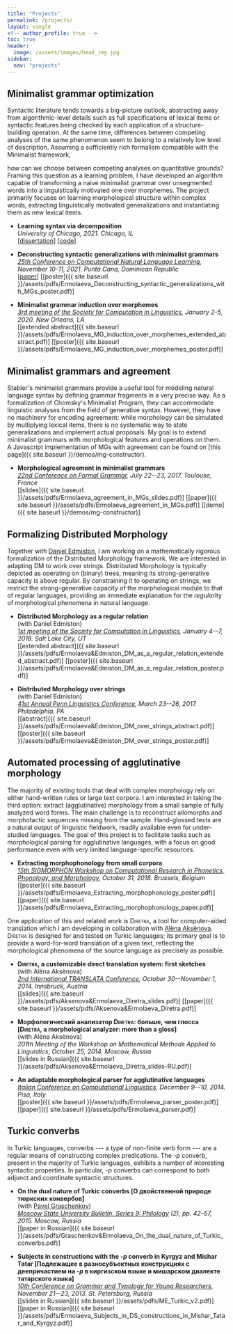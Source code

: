 ```yaml
---  
title: "Projects"
permalink: /projects/
layout: single
<!-- author_profile: true -->
toc: true
header:  
  image: /assets/images/head_img.jpg  
sidebar:
  nav: "projects"
--- 
```



## <span id="minimalist-grammar-optimization">Minimalist grammar optimization</span>
Syntactic literature tends towards a big-picture outlook, abstracting away from algorithmic-level details such as full specifications of lexical items or syntactic features being checked by each application of a structure-building operation. At the same time, differences between competing analyses of the same phenomenon seem to belong to a relatively low level of description. Assuming a sufficiently rich formalism compatible with the Minimalist framework, 
<!-- which of the known syntactic proposals fall out naturally from the data, and  -->
how can we choose between competing analyses on quantitative grounds? Framing this question as a learning problem, I have developed an algorithm capable of transforming a naive minimalist grammar over unsegmented words into a linguistically motivated one over morphemes. The project primarily focuses on learning morphological structure within complex words, extracting linguistically motivated generalizations and instantiating them as new lexical items.  
  
* **Learning syntax via decomposition**  
*University of Chicago, 2021. Chicago, IL*  
[[dissertation](https://knowledge.uchicago.edu/record/3015)] [[code](https://github.com/mermolaeva/mg-optimizer)]  
  
* **Deconstructing syntactic generalizations with minimalist grammars**  
*[25th Conference on Computational Natural Language Learning](https://www.conll.org/2021), November 10-11, 2021. Punta Cana, Dominican Republic*  
[[paper](https://aclanthology.org/2021.conll-1.34.pdf)] [[poster]({{ site.baseurl }}/assets/pdfs/Ermolaeva_Deconstructing_syntactic_generalizations_with_MGs_poster.pdf)]  
  
* **Minimalist grammar induction over morphemes**  
*[3rd meeting of the Society for Computation in Linguistics](https://blogs.umass.edu/scil/call-for-papers-scil-2020/), January 2-5, 2020. New Orleans, LA*    
[[extended abstract]({{ site.baseurl }}/assets/pdfs/Ermolaeva_MG_induction_over_morphemes_extended_abstract.pdf)] [[poster]({{ site.baseurl }}/assets/pdfs/Ermolaeva_MG_induction_over_morphemes_poster.pdf)]  
  
## <span id="minimalist-grammars-and-agreement">Minimalist grammars and agreement</span>
Stabler's minimalist grammars provide a useful tool for modeling natural language syntax by defining grammar fragments in a very precise way. As a formalization of Chomsky's Minimalist Program, they can accommodate linguistic analyses from the field of generative syntax. However, they have no machinery for encoding agreement: while morphology can be simulated by multiplying lexical items, there is no systematic way to state generalizations and implement actual proposals. My goal is to extend minimalist grammars with morphological features and operations on them.    
A Javascript implementation of MGs with agreement can be found on [this page]({{ site.baseurl }}/demos/mg-constructor).  
  
* **Morphological agreement in minimalist grammars**    
*[22nd Conference on Formal Grammar](http://fg.phil.hhu.de/2017/), July 22--23, 2017. Toulouse, France*    
[[slides]({{ site.baseurl }}/assets/pdfs/Ermolaeva_agreement_in_MGs_slides.pdf)] [[paper]({{ site.baseurl }}/assets/pdfs/Ermolaeva_agreement_in_MGs.pdf)] [[demo]({{ site.baseurl }}/demos/mg-constructor)]  
  
## <span id="formalizing-distributed-morphology">Formalizing Distributed Morphology</span>
Together with [Daniel Edmiston](https://danedmiston.github.io/home_page/), I am working on a mathematically rigorous formalization of the Distributed Morphology framework. We are interested in adapting DM to work over strings. Distributed Morphology is typically depicted as operating on (binary) trees, meaning its strong-generative capacity is above regular. By constraining it to operating on strings, we restrict the strong-generative capacity of the morphological module to that of regular languages, providing an immediate explanation for the *regular*ity of morphological phenomena in natural language.  
  
* **Distributed Morphology as a regular relation**    
(with Daniel Edmiston)    
*[1st meeting of the Society for Computation in Linguistics](https://blogs.umass.edu/scil/scil-2018/), January 4--7, 2018. Salt Lake City, UT*    
[[extended abstract]({{ site.baseurl }}/assets/pdfs/Ermolaeva&Edmiston_DM_as_a_regular_relation_extended_abstract.pdf)] [[poster]({{ site.baseurl }}/assets/pdfs/Ermolaeva&Edmiston_DM_as_a_regular_relation_poster.pdf)]  
  
* **Distributed Morphology over strings**    
(with Daniel Edmiston)    
*[41st Annual Penn Linguistics Conference](http://www.ling.upenn.edu/Events/PLC/plc41/), March 23--26, 2017. Philadelphia, PA*    
[[abstract]({{ site.baseurl }}/assets/pdfs/Ermolaeva&Edmiston_DM_over_strings_abstract.pdf)] [[poster]({{ site.baseurl }}/assets/pdfs/Ermolaeva&Edmiston_DM_over_strings_poster.pdf)]  
<!-- * **DM on Strings**    
(with Daniel Edmiston)    
*[Morphology and Syntax Workshop](https://voices.uchicago.edu/morphologyandsyntax/), February 10, 2017. Chicago, IL*    
[[slides]({{ site.baseurl }}/assets/pdfs/Ermolaeva&Edmiston_DM_on_strings_slides.pdf)] -->  
  
## <span id="automated-processing-of-agglutinative-morphology">Automated processing of agglutinative morphology</span>
The majority of existing tools that deal with complex morphology rely on either hand-written rules or large text corpora. I am interested in taking the third option: extract (agglutinative) morphology from a small sample of fully analyzed word forms. The main challenge is to reconstruct allomorphs and morphotactic sequences missing from the sample. Hand-glossed texts are a natural output of linguistic fieldwork, readily available even for under-studied languages. The goal of this project is to facilitate tasks such as morphological parsing for agglutinative languages, with a focus on good performance even with very limited language-specific resources.    
  
* **Extracting morphophonology from small corpora**    
*[15th SIGMORPHON Workshop on Computational Research in Phonetics,  
Phonology, and Morphology](https://sigmorphon.github.io/workshops/2018/), October 31, 2018. Brussels, Belgium*    
[[poster]({{ site.baseurl }}/assets/pdfs/Ermolaeva_Extracting_morphophonology_poster.pdf)] [[paper]({{ site.baseurl }}/assets/pdfs/Ermolaeva_Extracting_morphophonology_paper.pdf)]  
  
One application of this and related work is <span style="font-variant:small-caps;">Diretra</span>, a tool for computer-aided translation which I am developing in collaboration with [Alëna Aksënova](https://www.aaksenova.com/). <span style="font-variant:small-caps;">Diretra</span> is designed for and tested on Turkic languages; its primary goal is to provide a word-for-word translation of a given text, reflecting the morphological phenomena of the source language as precisely as possible.  
  
* **<span style="font-variant:small-caps;">Diretra</span>, a customizable direct translation system: first sketches**    
(with Alëna Aksënova)    
*[2nd International TRANSLATA Conference](http://aux.uibk.ac.at/c61349/en), October 30--November 1, 2014. Innsbruck, Austria*    
[[slides]({{ site.baseurl }}/assets/pdfs/Aksenova&Ermolaeva_Diretra_slides.pdf)] [[paper]({{ site.baseurl }}/assets/pdfs/Aksenova&Ermolaeva_Diretra.pdf)]  
  
* **Морфологический анализатор <span style="font-variant:small-caps;">Diretra</span>: больше, чем глосса  
[<span style="font-variant:small-caps;">Diretra</span>, a morphological analyzer: more than a gloss]**    
(with Alëna Aksënova)    
*201th Meeting of the Workshop on Mathematical Methods Applied to Linguistics, October 25, 2014. Moscow, Russia*    
[[slides in Russian]({{ site.baseurl }}/assets/pdfs/Aksenova&Ermolaeva_Diretra_slides-RU.pdf)]  
  
* **An adaptable morphological parser for agglutinative languages**    
*[Italian Conference on Computational Linguistics](http://www.fileli.unipi.it/projects/clic/en), December 9--10, 2014. Pisa, Italy*    
[[poster]({{ site.baseurl }}/assets/pdfs/Ermolaeva_parser_poster.pdf)] [[paper]({{ site.baseurl }}/assets/pdfs/Ermolaeva_parser.pdf)]  
  
## <span id="turkic-converbs">Turkic converbs</span>
In Turkic languages, converbs --- a type of non-finite verb form --- are a regular means of constructing complex predications. The *-p* converb, present in the majority of Turkic languages, exhibits a number of interesting syntactic properties. In particular, *-p* converbs can correspond to both adjunct and coordinate syntactic structures.    
<!-- This direction of research is largely based on fieldwork data from a number of OTiPL linguistic expeditions. -->  

* **On the dual nature of Turkic converbs [О двойственной природе тюркских конвербов]**    
(with [Pavel Graschenkov](https://www.pavelgra.com/))    
*[Moscow State University Bulletin, Series 9: Philology](http://vestnik.philol.msu.ru) (2), pp. 42–57, 2015. Moscow, Russia*    
[[paper in Russian]({{ site.baseurl }}/assets/pdfs/Graschenkov&Ermolaeva_On_the_dual_nature_of_Turkic_converbs.pdf)]  
  
* **Subjects in constructions with the *-p* converb in Kyrgyz and Mishar Tatar [Подлежащее в разносубъектных конструкциях с деепричастием на *-p* в киргизском языке и мишарском диалекте татарского языка]**    
*[10th Conference on Grammar and Typology for Young Researchers](http://www.youngconfspb.com/e/proshedshie-konferencii/x-konferenciya-2013-g), November 21--23, 2013. St. Petersburg, Russia*    
[[slides in Russian]({{ site.baseurl }}/assets/pdfs/ME_Turkic_v2.pdf)] [[paper in Russian]({{ site.baseurl }}/assets/pdfs/Ermolaeva_Subjects_in_DS_constructions_in_Mishar_Tatar_and_Kyrgyz.pdf)]  

